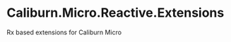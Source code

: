 Caliburn.Micro.Reactive.Extensions
==================================

Rx based extensions for Caliburn Micro
